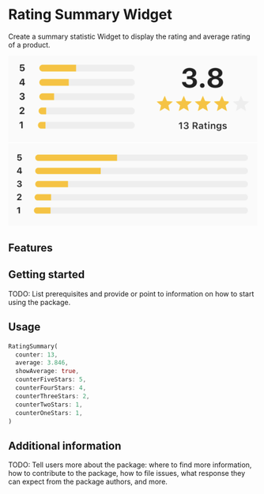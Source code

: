 # Rating Summary Widget

Create a summary statistic Widget to display the rating and average rating of a product.

![Screenshot of the raring summary widget with the average rewiew indicator](assets/readme/rating_summary_example_average.png)
![Screenshot of the raring summary widget without the average rewiew indicator](assets/readme/rating_summary_example.png)

## Features

## Getting started

TODO: List prerequisites and provide or point to information on how to
start using the package.

## Usage

```dart
RatingSummary(
  counter: 13,
  average: 3.846,
  showAverage: true,
  counterFiveStars: 5,
  counterFourStars: 4,
  counterThreeStars: 2,
  counterTwoStars: 1,
  counterOneStars: 1,
)
```

## Additional information

TODO: Tell users more about the package: where to find more information, how to
contribute to the package, how to file issues, what response they can expect
from the package authors, and more.
